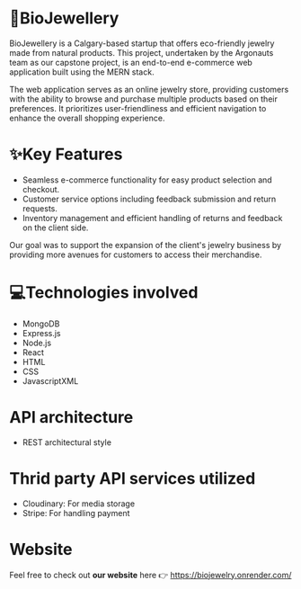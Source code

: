 # 💎BioJewellery
  
BioJewellery is a Calgary-based startup that offers eco-friendly jewelry made from natural products. This project, undertaken by the Argonauts team as our capstone project, is an end-to-end e-commerce web application built using the MERN stack.

The web application serves as an online jewelry store, providing customers with the ability to browse and purchase multiple products based on their preferences. It prioritizes user-friendliness and efficient navigation to enhance the overall shopping experience.

# ✨Key Features

 - Seamless e-commerce functionality for easy product selection and checkout.
 - Customer service options including feedback submission and return requests.
 - Inventory management and efficient handling of returns and feedback on the client side.

Our goal was to support the expansion of the client's jewelry business by providing more avenues for customers to access their merchandise.

# 💻Technologies involved
  - MongoDB
  - Express.js
  - Node.js
  - React
  - HTML
  - CSS
  - JavascriptXML

# API architecture
  - REST architectural style

# Thrid party API services utilized
  - Cloudinary: For media storage
  - Stripe: For handling payment

# Website
Feel free to check out **our website** here 👉 https://biojewelry.onrender.com/
